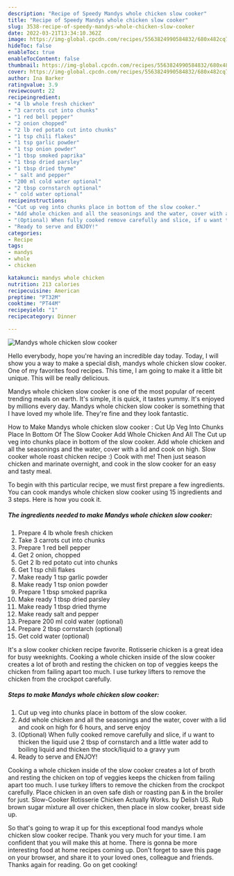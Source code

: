```yaml
---
description: "Recipe of Speedy Mandys whole chicken slow cooker"
title: "Recipe of Speedy Mandys whole chicken slow cooker"
slug: 3538-recipe-of-speedy-mandys-whole-chicken-slow-cooker
date: 2022-03-21T13:34:10.362Z
image: https://img-global.cpcdn.com/recipes/5563824990584832/680x482cq70/mandys-whole-chicken-slow-cooker-recipe-main-photo.jpg
hideToc: false
enableToc: true
enableTocContent: false
thumbnail: https://img-global.cpcdn.com/recipes/5563824990584832/680x482cq70/mandys-whole-chicken-slow-cooker-recipe-main-photo.jpg
cover: https://img-global.cpcdn.com/recipes/5563824990584832/680x482cq70/mandys-whole-chicken-slow-cooker-recipe-main-photo.jpg
author: Ina Barker
ratingvalue: 3.9
reviewcount: 22
recipeingredient:
- "4 lb whole fresh chicken"
- "3 carrots cut into chunks"
- "1 red bell pepper"
- "2 onion chopped"
- "2 lb red potato cut into chunks"
- "1 tsp chili flakes"
- "1 tsp garlic powder"
- "1 tsp onion powder"
- "1 tbsp smoked paprika"
- "1 tbsp dried parsley"
- "1 tbsp dried thyme"
- " salt and pepper"
- "200 ml cold water optional"
- "2 tbsp cornstarch optional"
- " cold water optional"
recipeinstructions:
- "Cut up veg into chunks place in bottom of the slow cooker."
- "Add whole chicken and all the seasonings and the water, cover with a lid and cook on high for 6 hours, and serve enjoy"
- "(Optional) When fully cooked remove carefully and slice, if u want to thicken the liquid use 2 tbsp of cornstarch and a little water add to boiling liquid and thicken the stock/liquid to a gravy yum"
- "Ready to serve and ENJOY!"
categories:
- Recipe
tags:
- mandys
- whole
- chicken

katakunci: mandys whole chicken 
nutrition: 213 calories
recipecuisine: American
preptime: "PT32M"
cooktime: "PT44M"
recipeyield: "1"
recipecategory: Dinner

---
```



![Mandys whole chicken slow cooker](https://img-global.cpcdn.com/recipes/5563824990584832/680x482cq70/mandys-whole-chicken-slow-cooker-recipe-main-photo.jpg)

Hello everybody, hope you're having an incredible day today. Today, I will show you a way to make a special dish, mandys whole chicken slow cooker. One of my favorites food recipes. This time, I am going to make it a little bit unique. This will be really delicious.

Mandys whole chicken slow cooker is one of the most popular of recent trending meals on earth. It's simple, it is quick, it tastes yummy. It's enjoyed by millions every day. Mandys whole chicken slow cooker is something that I have loved my whole life. They're fine and they look fantastic.

How to Make Mandys whole chicken slow cooker : Cut Up Veg Into Chunks Place In Bottom Of The Slow Cooker Add Whole Chicken And All The Cut up veg into chunks place in bottom of the slow cooker. Add whole chicken and all the seasonings and the water, cover with a lid and cook on high. Slow cooker whole roast chicken recipe :) Cook with me! Then just season chicken and marinate overnight, and cook in the slow cooker for an easy and tasty meal.


To begin with this particular recipe, we must first prepare a few ingredients. You can cook mandys whole chicken slow cooker using 15 ingredients and 3 steps. Here is how you cook it.

<!--inarticleads1-->

##### The ingredients needed to make Mandys whole chicken slow cooker:

1. Prepare 4 lb whole fresh chicken
1. Take 3 carrots cut into chunks
1. Prepare 1 red bell pepper
1. Get 2 onion, chopped
1. Get 2 lb red potato cut into chunks
1. Get 1 tsp chili flakes
1. Make ready 1 tsp garlic powder
1. Make ready 1 tsp onion powder
1. Prepare 1 tbsp smoked paprika
1. Make ready 1 tbsp dried parsley
1. Make ready 1 tbsp dried thyme
1. Make ready  salt and pepper
1. Prepare 200 ml cold water (optional)
1. Prepare 2 tbsp cornstarch (optional)
1. Get  cold water (optional)


It&#39;s a slow cooker chicken recipe favorite. Rotisserie chicken is a great idea for busy weeknights. Cooking a whole chicken inside of the slow cooker creates a lot of broth and resting the chicken on top of veggies keeps the chicken from failing apart too much. I use turkey lifters to remove the chicken from the crockpot carefully. 

<!--inarticleads2-->

##### Steps to make Mandys whole chicken slow cooker:

1. Cut up veg into chunks place in bottom of the slow cooker.
1. Add whole chicken and all the seasonings and the water, cover with a lid and cook on high for 6 hours, and serve enjoy
1. (Optional) When fully cooked remove carefully and slice, if u want to thicken the liquid use 2 tbsp of cornstarch and a little water add to boiling liquid and thicken the stock/liquid to a gravy yum
1. Ready to serve and ENJOY!

Cooking a whole chicken inside of the slow cooker creates a lot of broth and resting the chicken on top of veggies keeps the chicken from failing apart too much. I use turkey lifters to remove the chicken from the crockpot carefully. Place chicken in an oven safe dish or roasting pan &amp; in the broiler for just. Slow-Cooker Rotisserie Chicken Actually Works. by Delish US. Rub brown sugar mixture all over chicken, then place in slow cooker, breast side up. 

So that's going to wrap it up for this exceptional food mandys whole chicken slow cooker recipe. Thank you very much for your time. I am confident that you will make this at home. There is gonna be more interesting food at home recipes coming up. Don't forget to save this page on your browser, and share it to your loved ones, colleague and friends. Thanks again for reading. Go on get cooking!
